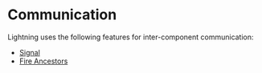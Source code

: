 # Communication


Lightning uses the following features for inter-component communication:

* [Signal](Signal.md)
* [Fire Ancestors](FireAncestors.md)